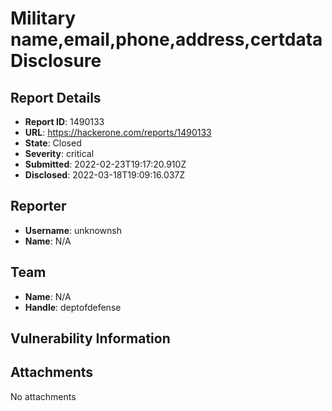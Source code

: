# Military  name,email,phone,address,certdata Disclosure 

## Report Details
- **Report ID**: 1490133
- **URL**: https://hackerone.com/reports/1490133
- **State**: Closed
- **Severity**: critical
- **Submitted**: 2022-02-23T19:17:20.910Z
- **Disclosed**: 2022-03-18T19:09:16.037Z

## Reporter
- **Username**: unknownsh
- **Name**: N/A

## Team
- **Name**: N/A
- **Handle**: deptofdefense

## Vulnerability Information


## Attachments
No attachments
